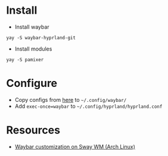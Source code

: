 # Install
- Install waybar
```
yay -S waybar-hyprland-git
```
- Install modules
```
yay -S pamixer
```
# Configure
- Copy configs from [here](https://github.com/zooboo44/dotfiles/tree/master/arch/waybar) to ```~/.config/waybar/```
- Add ```exec-once=waybar``` to ```~/.config/hyprland/hyprland.conf```

# Resources
- [Waybar customization on Sway WM (Arch Linux)](https://youtu.be/oUpvtCEGrxQ)
